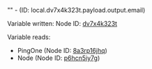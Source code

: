 "" - (ID: local.dv7x4k323t.payload.output.email)

Variable written:
Node ID: [dv7x4k323t](../nodes/dv7x4k323t.md)

Variable reads:
* PingOne (Node ID: [8a3rp16jhq](../nodes/8a3rp16jhq.md))
* Node (Node ID: [p6hcn5iy7g](../nodes/p6hcn5iy7g.md))
